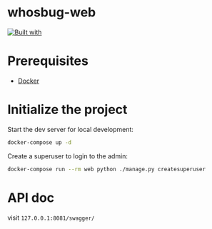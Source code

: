 # whosbug-web

[![Built with](https://img.shields.io/badge/Built_with-Cookiecutter_Django_Rest-F7B633.svg)](https://github.com/agconti/cookiecutter-django-rest)

# Prerequisites

- [Docker](https://docs.docker.com/docker-for-mac/install/)

# Initialize the project

Start the dev server for local development:

```bash
docker-compose up -d
```

Create a superuser to login to the admin:

```bash
docker-compose run --rm web python ./manage.py createsuperuser
```

# API doc

visit `127.0.0.1:8081/swagger/`
